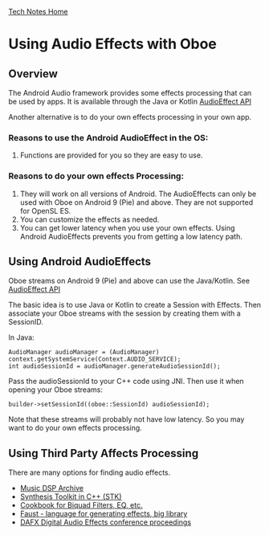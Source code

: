 [Tech Notes Home](README.md)

# Using Audio Effects with Oboe

## Overview

The Android Audio framework provides some effects processing that can be used by apps.
It is available through the Java or Kotlin
[AudioEffect API](https://developer.android.com/reference/android/media/audiofx/AudioEffect)

Another alternative is to do your own effects processing in your own app.

### Reasons to use the Android AudioEffect in the OS:
1. Functions are provided for you so they are easy to use.

### Reasons to do your own effects Processing:
1. They will work on all versions of Android. The AudioEffects can only be used with Oboe on Android 9 (Pie) and above. They are not supported for OpenSL ES.
2. You can customize the effects as needed.
3. You can get lower latency when you use your own effects. Using Android AudioEffects prevents you from getting a low latency path.

## Using Android AudioEffects

Oboe streams on Android 9 (Pie) and above can use the Java/Kotlin.
See [AudioEffect API](https://developer.android.com/reference/android/media/audiofx/AudioEffect)

The basic idea is to use Java or Kotlin to create a Session with Effects. 
Then associate your Oboe streams with the session by creating them with a SessionID.

In Java:

    AudioManager audioManager = (AudioManager) context.getSystemService(Context.AUDIO_SERVICE);
    int audioSessionId = audioManager.generateAudioSessionId();
    
Pass the audioSessionId to your C++ code using JNI. Then use it when opening your Oboe streams:

    builder->setSessionId((oboe::SessionId) audioSessionId);

Note that these streams will probably not have low latency. So you may want to do your own effects processing.

## Using Third Party Affects Processing

There are many options for finding audio effects.

- [Music DSP Archive](http://www.musicdsp.org/en/latest/Effects/index.html)
- [Synthesis Toolkit in C++ (STK)](https://ccrma.stanford.edu/software/stk/index.html)
- [Cookbook for Biquad Filters, EQ, etc.](https://www.w3.org/2011/audio/audio-eq-cookbook.html)
- [Faust - language for generating effects, big library](https://faust.grame.fr/index.html)
- [DAFX Digital Audio Effects conference proceedings](http://dafx.de/)
